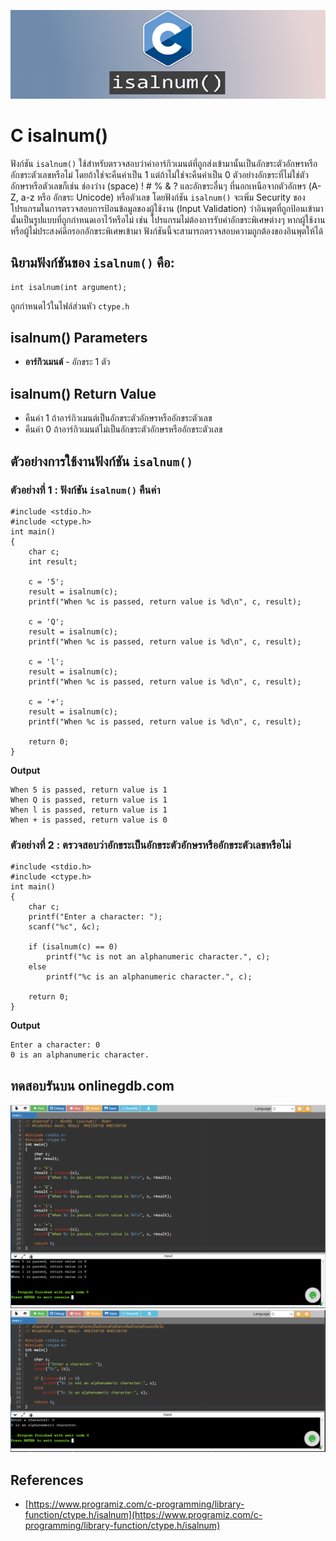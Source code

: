 ![](Image/Code4Sec_Week/C_isalnum_01.png)

# C isalnum()

ฟังก์ชัน `isalnum()` ใช้สำหรับตรวจสอบว่าค่าอาร์กิวเมนต์ที่ถูกส่งเข้ามานั้นเป็นอักขระตัวอักษรหรืออักขระตัวเลขหรือไม่ โดยถ้าใช่จะคืนค่าเป็น 1 แต่ถ้าไม่ใช่จะคืนค่าเป็น 0 ตัวอย่างอักขระที่ไม่ใช่ตัวอักษรหรือตัวเลขก็เช่น ช่องว่าง (space) ! # % & ? และอักขระอื่นๆ ที่นอกเหนือจากตัวอักษร (A-Z, a-z หรือ อักขระ Unicode) หรือตัวเลข โดยฟังก์ชัน `isalnum()` จะเพิ่ม Security ของโปรแกรมในการตรวจสอบการป้อนข้อมูลของผู้ใช้งาน (Input Validation) ว่าอินพุตที่ถูกป้อนเข้ามานั้นเป็นรูปแบบที่ถูกกำหนดเอาไว้หรือไม่ เช่น โปรแกรมไม่ต้องการรับค่าอักขระพิเศษต่างๆ หากผู้ใช้งานหรือผู้ไม่ประสงค์ดีกรอกอักขระพิเศษเข้ามา ฟังก์ชันนี้จะสามารถตรวจสอบความถูกต้องของอินพุตให้ได้

## นิยามฟังก์ชันของ `isalnum()` คือ:
```
int isalnum(int argument);
```
ถูกกำหนดไว้ในไฟล์ส่วนหัว `ctype.h`

## isalnum() Parameters
- **อาร์กิวเมนต์** - อักขระ 1 ตัว

## isalnum() Return Value
- คืนค่า 1 ถ้าอาร์กิวเมนต์เป็นอักขระตัวอักษรหรืออักขระตัวเลข
- คืนค่า 0 ถ้าอาร์กิวเมนต์ไม่เป็นอักขระตัวอักษรหรืออักขระตัวเลข

## ตัวอย่างการใช้งานฟังก์ชัน `isalnum()`

### ตัวอย่างที่ 1 : ฟังก์ชัน `isalnum()` คืนค่า
```
#include <stdio.h>
#include <ctype.h>
int main()
{
    char c;
    int result;

    c = '5';
    result = isalnum(c);
    printf("When %c is passed, return value is %d\n", c, result);

    c = 'Q';
    result = isalnum(c);
    printf("When %c is passed, return value is %d\n", c, result);

    c = 'l';
    result = isalnum(c);
    printf("When %c is passed, return value is %d\n", c, result);

    c = '+';
    result = isalnum(c);
    printf("When %c is passed, return value is %d\n", c, result);

    return 0;
}
```
**Output**
```
When 5 is passed, return value is 1
When Q is passed, return value is 1
When l is passed, return value is 1
When + is passed, return value is 0
```

### ตัวอย่างที่ 2 : ตรวจสอบว่าอักขระเป็นอักขระตัวอักษรหรืออักขระตัวเลขหรือไม่
```
#include <stdio.h>
#include <ctype.h>
int main()
{
    char c;
    printf("Enter a character: ");
    scanf("%c", &c);

    if (isalnum(c) == 0)
        printf("%c is not an alphanumeric character.", c);
    else
        printf("%c is an alphanumeric character.", c);
    
    return 0;
}
```
**Output**
```
Enter a character: 0
0 is an alphanumeric character.
```

## ทดสอบรันบน onlinegdb.com
![](Image/Code4Sec_Week/C_isalnum_02.png)
![](Image/Code4Sec_Week/C_isalnum_03.png)

## References
- [https://www.programiz.com/c-programming/library-function/ctype.h/isalnum](https://www.programiz.com/c-programming/library-function/ctype.h/isalnum)
